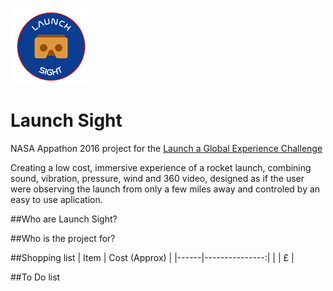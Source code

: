 ![logo:](https://github.com/james-dewes/launch-sight/blob/master/launch%20sight%20logo%20small.png)
# Launch Sight 
NASA Appathon 2016 project for the [Launch a Global Experience Challenge](https://2016.spaceappschallenge.org/challenges/space-station/launch-a-global-experience "Global Experience Challenge")

Creating a low cost, immersive experience of a rocket launch, combining sound, vibration, pressure, wind and 360 video, designed as if the user were observing the launch from only a few miles away and controled by an easy to use aplication.

##Who are Launch Sight?

##Who is the project for?

##Shopping list
| Item | Cost (Approx)  |
|------|---------------:|
|      | £              |

##To Do list
